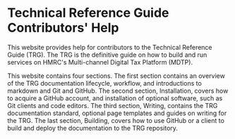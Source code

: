 # Technical Reference Guide Contributors' Help

This website provides help for contributors to the Technical Reference Guide (TRG). The TRG is the definitive guide on how to build and run services on HMRC's Multi-channel Digital Tax Platform (MDTP).

This website contains four sections. The first section contains an overview of the TRG documentation lifecycle, workflow, and introductions to markdown and Git and GitHub. The second section, Installation, covers how to acquire a GitHub account, and installation of optional software, such as Git clients and code editors. The third section, Writing, contains the TRG documentation standard, optional page templates and guides on writing for the TRG. The last section, Building, covers how to use GitHub or a client to build and deploy the documentation to the TRG repository.
